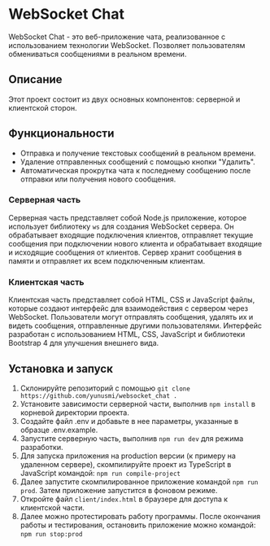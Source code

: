 # WebSocket Chat

WebSocket Chat - это веб-приложение чата, реализованное с использованием технологии WebSocket. Позволяет пользователям обмениваться сообщениями в реальном времени.

## Описание

Этот проект состоит из двух основных компонентов: серверной и клиентской сторон.

## Функциональности

- Отправка и получение текстовых сообщений в реальном времени.
- Удаление отправленных сообщений с помощью кнопки "Удалить".
- Автоматическая прокрутка чата к последнему сообщению после отправки или получения нового сообщения.

### Серверная часть

Серверная часть представляет собой Node.js приложение, которое использует библиотеку `ws` для создания WebSocket сервера. Он обрабатывает входящие подключения клиентов, отправляет текущие сообщения при подключении нового клиента и обрабатывает входящие и исходящие сообщения от клиентов. Сервер хранит сообщения в памяти и отправляет их всем подключенным клиентам.

### Клиентская часть

Клиентская часть представляет собой HTML, CSS и JavaScript файлы, которые создают интерфейс для взаимодействия с сервером через WebSocket. Пользователи могут отправлять сообщения, удалять их и видеть сообщения, отправленные другими пользователями. Интерфейс разработан с использованием HTML, CSS, JavaScript и библиотеки Bootstrap 4 для улучшения внешнего вида.

## Установка и запуск

1. Склонируйте репозиторий с помощью `git clone https://github.com/yunusmi/websocket_chat .`
2. Установите зависимости серверной части, выполнив `npm install` в корневой директории проекта.
3. Создайте файл .env и добавьте в нее параметры, указанные в образце .env.example.
4. Запустите серверную часть, выполнив `npm run dev` для режима разработки.
5. Для запуска приложения на production версии (к примеру на удаленном сервере), скомпилируйте проект из TypeScript в JavaScript командой: `npm run compile-project`
6. Далее запустите скомпилированное приложение командой `npm run prod`. Затем приложение запустится в фоновом режиме.
7. Откройте файл `client/index.html` в браузере для доступа к клиентской части.
8. Далее можно протестировать работу программы. После окончания работы и тестирования, остановить приложение можно командой: `npm run stop:prod`
